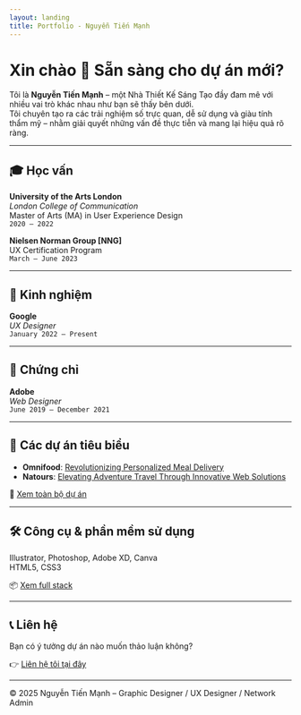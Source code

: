 ```yaml
---
layout: landing
title: Portfolio - Nguyễn Tiến Mạnh
---
```


# Xin chào 👋 Sẵn sàng cho dự án mới?

Tôi là **Nguyễn Tiến Mạnh** – một Nhà Thiết Kế Sáng Tạo đầy đam mê với nhiều vai trò khác nhau như bạn sẽ thấy bên dưới.  
Tôi chuyên tạo ra các trải nghiệm số trực quan, dễ sử dụng và giàu tính thẩm mỹ – nhằm giải quyết những vấn đề thực tiễn và mang lại hiệu quả rõ ràng.

---

## 🎓 Học vấn

**University of the Arts London**  
*London College of Communication*  
Master of Arts (MA) in User Experience Design  
`2020 – 2022`

**Nielsen Norman Group [NNG]**  
UX Certification Program  
`March – June 2023`

---

## 💼 Kinh nghiệm

**Google**  
*UX Designer*  
`January 2022 – Present`

---

## 📜 Chứng chỉ

**Adobe**  
*Web Designer*  
`June 2019 – December 2021`

---

## 🚀 Các dự án tiêu biểu

- **Omnifood**: [Revolutionizing Personalized Meal Delivery](#)
- **Natours**: [Elevating Adventure Travel Through Innovative Web Solutions](#)

📂 [Xem toàn bộ dự án](#)

---

## 🛠️ Công cụ & phần mềm sử dụng

Illustrator, Photoshop, Adobe XD, Canva  
HTML5, CSS3

📦 [Xem full stack](#)

---

## 📞 Liên hệ

Bạn có ý tưởng dự án nào muốn thảo luận không?

👉 [Liên hệ tôi tại đây](#)

---

© 2025 Nguyễn Tiến Mạnh – Graphic Designer / UX Designer / Network Admin
